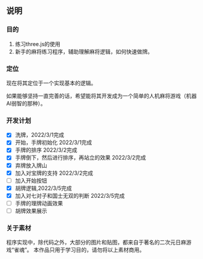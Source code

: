 ## 说明

### 目的
1. 练习three.js的使用
2. 新手的麻将练习程序，辅助理解麻将逻辑，如何快速做牌。
### 定位
现在将其定位于一个实现基本的逻辑。

如果能够坚持一直完善的话，希望能将其开发成为一个简单的人机麻将游戏（机器AI弱智的那种）。

### 开发计划
- [x] 洗牌，2022/3/1完成
- [x] 开始，手牌初始化 2022/3/1完成
- [x] 手牌的排序 2022/3/2完成
- [x] 手牌倒下，然后进行排序，再站立的效果 2022/3/2完成
- [x] 弃牌放入牌山
- [x] 加入对宝牌的支持 2022/3/2完成
- [ ] 加入开始按钮
- [x] 胡牌逻辑,2022/3/5完成
- [x] 加入对七对子和国士无双的判断 2022/3/5完成
- [ ] 手牌的理牌动画效果
- [ ] 胡牌效果展示

### 关于素材
程序实现中，除代码之外，大部分的图片和贴图，都来自于著名的二次元日麻游戏“雀魂”。
本作品只用于学习目的，请勿将以上素材商用。